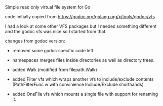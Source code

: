 Simple read only virtual file system for Go

code initially copied from https://godoc.org/golang.org/x/tools/godoc/vfs

I had a look at some other VFS packages but I needed something different and
the godoc vfs was nice so I started from that.


changes from godoc version:

- removed some godoc specific code left.

- namespaces merges files inside directories as well as directory trees.

- added Walk (modified from filepath.Walk)

- added Filter vfs which wraps another vfs to include/exclude contents
  (PathFilterFunc w with convinience Include/Exclude shorthands)
  
- added OneFile vfs which mounts a single file with support for renaming it.

